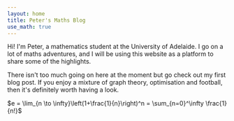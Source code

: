 ```yaml
---
layout: home
title: Peter's Maths Blog
use_math: true
---
```


Hi! I'm Peter, a mathematics student at the University of Adelaide. I go on a lot of maths adventures, and I will be using this website as a platform to share some of the highlights. 

There isn't too much going on here at the moment but go check out my first blog post. If you enjoy a mixture of graph theory, optimisation and football, then it's definitely worth having a look.

$e = \lim_{n \to \infty}\left(1+\frac{1}{n}\right)^n = \sum_{n=0}^\infty \frac{1}{n!}$
